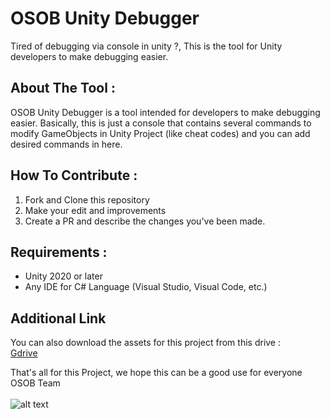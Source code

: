 # OSOB Unity Debugger
Tired of debugging via console in unity ?, This is the tool for Unity developers to make debugging easier.

## About The Tool :
OSOB Unity Debugger is a tool intended for developers to make debugging easier.
Basically, this is just a console that contains several commands to modify GameObjects in Unity Project (like cheat codes) and you can add desired commands in here.

## How To Contribute :
1. Fork and Clone this repository
2. Make your edit and improvements
3. Create a PR and describe the changes you've been made.

## Requirements :
- Unity 2020 or later
- Any IDE for C# Language (Visual Studio, Visual Code, etc.)

## Additional Link
You can also download the assets for this project from this drive :<br/>
<a href="https://drive.google.com/drive/folders/1mZdM-4YsGd6DqfcMRXgUbG1Zm0itLIUi?usp=sharing">Gdrive</a>

That's all for this Project, we hope this can be a good use for everyone<br/>
OSOB Team<br/><br/>
![alt text](https://media0.giphy.com/media/2FNKSCG6Z01Pi/giphy.gif)
